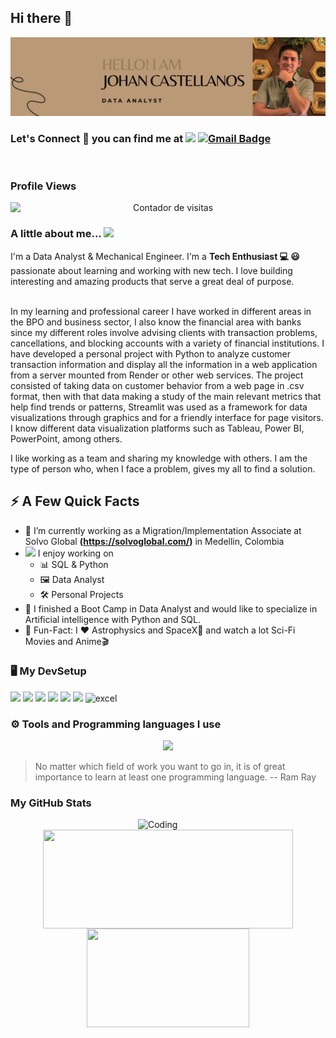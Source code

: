 ## Hi there 👋

<div id="header" align="center">
  <img decoding="async" src="Banner Linkedln.png" width="800"/>
</div>

### Let's Connect :handshake: you can find me at [![](https://img.shields.io/badge/LinkedIn-0077B5?style=for-the-badge&logo=linkedin&logoColor=white)](https://www.linkedin.com/in/johan-sebasti%C3%A1n-castellanos-%C3%A1vila-87306a115/) [![Gmail Badge](https://img.shields.io/badge/-Gmail-d14836?style=flat-square&logo=Gmail&logoColor=white&link=mailto:jhoansebax10@gmail.com)](mailto:jhoansebax10@gmail.com)

<div id="badges" align="center">
<img decoding="async" src="https://visitor-badge-reloaded.herokuapp.com/badge?page_id=JohanSebax&color=00cf00" alt=""/>
</div>

<h3><strong>Profile Views</strong></h3>
  <p align="center">
  <img src="https://profile-counter.glitch.me/JohanSebax/count.svg" alt="Contador de visitas" style="display: block; margin: 0 auto;" />
</p>

### A little about me...  <img src="https://media.giphy.com/media/VgCDAzcKvsR6OM0uWg/giphy.gif" width="50"> 

I'm a Data Analyst & Mechanical Engineer. I'm a **Tech Enthusiast 💻 😃** passionate about learning and working with new tech. I love building interesting and amazing products that serve a great deal of purpose. <br/><br/>

In my learning and professional career I have worked in different areas in the BPO and business sector, I also know the financial area with banks since my different roles involve advising clients with transaction problems, cancellations, and blocking accounts with a variety of financial institutions. I have developed a personal project with Python to analyze customer transaction information and display all the information in a web application from a server mounted from Render or other web services. The project consisted of taking data on customer behavior from a web page in .csv format, then with that data making a study of the main relevant metrics that help find trends or patterns, Streamlit was used as a framework for data visualizations through graphics and for a friendly interface for page visitors. I know different data visualization platforms such as Tableau, Power BI, PowerPoint, among others.

I like working as a team and sharing my knowledge with others. I am the type of person who, when I face a problem, gives my all to find a solution.

## ⚡️ A Few Quick Facts

- 🔭 I’m currently working as a Migration/Implementation Associate at Solvo Global **(https://solvoglobal.com/)** in Medellin, Colombia 
- <img src="https://media.giphy.com/media/WUlplcMpOCEmTGBtBW/giphy.gif" width="30">  I enjoy working on
  - 📊 SQL & Python
  - 🖼 Data Analyst
  - 🛠 Personal Projects
- 👯 I finished a Boot Camp in Data Analyst and would like to specialize in Artificial intelligence with Python and SQL.
- 🎉 Fun-Fact: I ❤️ Astrophysics and SpaceX🚀 and watch a lot Sci-Fi Movies and Anime🎬

### 🖥️ My DevSetup
<img src="https://img.shields.io/badge/Windows-555555.svg?&style=flat-square&logo=windows&logoColor=0078D6"> <img src="https://img.shields.io/badge/Chrome-555555.svg?&style=flat-square&logo=google-chrome&logoColor=FABC0C"> <img src="https://img.shields.io/badge/VS Code-555555?style=flat-square&logo=visual-studio-code&logoColor=007ACC"> <img src="https://img.shields.io/badge/Terminal-555555.svg?&style=flat-square&logo=powershell&logoColor=white"> <img src="https://img.shields.io/badge/Jupyter-555555.svg?&style=flat-square&logo=jupyter&logoColor=F37626"> <img src="https://img.shields.io/badge/Spotify-555555.svg?&style=flat-square&logo=spotify&logoColor=1ED760"> <img decoding="async" src="https://img.shields.io/badge/Microsoft_Excel-217346?style=for-the-badge&logo=microsoft-excel&logoColor=white" alt="excel"/>

### ⚙️ Tools and Programming languages I use

<p align="center">
  <a href="https://skillicons.dev">
    <img src="https://skillicons.dev/icons?i=python,git,discord,github,html,mysql" />
  </a>
</p>

> No matter which field of work you want to go in, it is of great importance to learn at least one programming language.
> -- Ram Ray

<h3>My GitHub Stats</h3>
<img align="right" alt="Coding" width="300" src="https://cdn.dribbble.com/users/1277312/screenshots/14733298/media/39b1045e593737587dd60e42c8422d1f.gif" >
<br>

<div align="center">
  <span>
    <img align="center" width="400px" height="158px" src="https://github-readme-stats.vercel.app/api?username=JohanSebax&theme=highcontrast&show_icons=true" />
  </span>
  <span>
    <img align="center" width="260px" height="158px" src="https://github-readme-stats.vercel.app/api/top-langs/?username=JohanSebax&theme=highcontrast&layout=compact&langs_count=10" />
  </span>
</div>



  
<!--
**JohanSebax/JohanSebax** is a ✨ _special_ ✨ repository because its `README.md` (this file) appears on your GitHub profile.

Here are some ideas to get you started:

- 🔭 I’m currently working on ...
- 🌱 I’m currently learning ...
- 👯 I’m looking to collaborate on ...
- 🤔 I’m looking for help with ...
- 💬 Ask me about ...
- 📫 How to reach me: ...
- 😄 Pronouns: ...
- ⚡ Fun fact: ...
-->
